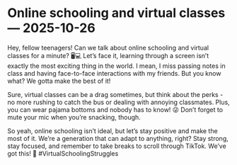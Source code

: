 # Online schooling and virtual classes — 2025-10-26

Hey, fellow teenagers! Can we talk about online schooling and virtual classes for a minute? 🖥️💻 Let’s face it, learning through a screen isn’t exactly the most exciting thing in the world. I mean, I miss passing notes in class and having face-to-face interactions with my friends. But you know what? We gotta make the best of it! 

Sure, virtual classes can be a drag sometimes, but think about the perks - no more rushing to catch the bus or dealing with annoying classmates. Plus, you can wear pajama bottoms and nobody has to know! 😜 Don’t forget to mute your mic when you’re snacking, though. 

So yeah, online schooling isn’t ideal, but let’s stay positive and make the most of it. We’re a generation that can adapt to anything, right? Stay strong, stay focused, and remember to take breaks to scroll through TikTok. We’ve got this! 💪 #VirtualSchoolingStruggles